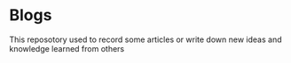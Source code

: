 # Blogs
This reposotory used to record some articles or write down new ideas and knowledge learned from others

